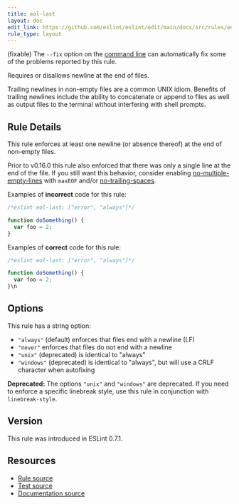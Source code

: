 ```yaml
---
title: eol-last
layout: doc
edit_link: https://github.com/eslint/eslint/edit/main/docs/src/rules/eol-last.md
rule_type: layout
---
```




(fixable) The `--fix` option on the [command line](../user-guide/command-line-interface#fixing-problems) can automatically fix some of the problems reported by this rule.

Requires or disallows newline at the end of files.

Trailing newlines in non-empty files are a common UNIX idiom. Benefits of
trailing newlines include the ability to concatenate or append to files as well
as output files to the terminal without interfering with shell prompts.

## Rule Details

This rule enforces at least one newline (or absence thereof) at the end
of non-empty files.

Prior to v0.16.0 this rule also enforced that there was only a single line at
the end of the file. If you still want this behavior, consider enabling
[no-multiple-empty-lines](no-multiple-empty-lines) with `maxEOF` and/or
[no-trailing-spaces](no-trailing-spaces).

Examples of **incorrect** code for this rule:

```js
/*eslint eol-last: ["error", "always"]*/

function doSomething() {
  var foo = 2;
}
```

Examples of **correct** code for this rule:

```js
/*eslint eol-last: ["error", "always"]*/

function doSomething() {
  var foo = 2;
}\n
```

## Options

This rule has a string option:

* `"always"` (default) enforces that files end with a newline (LF)
* `"never"` enforces that files do not end with a newline
* `"unix"` (deprecated) is identical to "always"
* `"windows"` (deprecated) is identical to "always", but will use a CRLF character when autofixing

**Deprecated:** The options `"unix"` and `"windows"` are deprecated. If you need to enforce a specific linebreak style, use this rule in conjunction with `linebreak-style`.

## Version

This rule was introduced in ESLint 0.7.1.

## Resources

* [Rule source](https://github.com/eslint/eslint/tree/HEAD/lib/rules/eol-last.js)
* [Test source](https://github.com/eslint/eslint/tree/HEAD/tests/lib/rules/eol-last.js)
* [Documentation source](https://github.com/eslint/eslint/tree/HEAD/docs/src/rules/eol-last.md)
